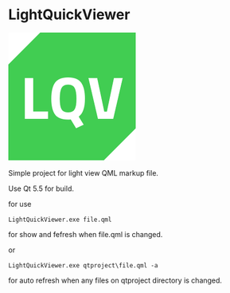 # LightQuickViewer
![alt text](https://github.com/WhiteNoiseCoder/LightQuickViewer/blob/master/icons/icon.png "LightQuickViewer Logo")

Simple project for light view QML markup file. 

Use Qt 5.5 for build.

for use 
```
LightQuickViewer.exe file.qml
```
for show and fefresh when file.qml is changed.

or
```
LightQuickViewer.exe qtproject\file.qml -a
```

for auto refresh when any files on qtproject directory is changed.
